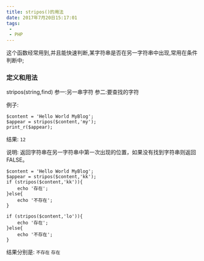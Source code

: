 ```yaml
---
title: stripos()的用法
date: 2017年7月20日15:17:01
tags:
 -  
 - PHP
---
```

这个函数经常用到,并且能快速判断,某字符串是否在另一字符串中出现,常用在条件判断中;

### 定义和用法

stripos(string,find)
参一:另一串字符
参二:要查找的字符

例子:
```
$content = 'Hello World MyBlog';
$appear = stripos($content,'my');
print_r($appear);

```
结果:
`12`

说明: 返回字符串在另一字符串中第一次出现的位置，如果没有找到字符串则返回 FALSE。

```
$content = 'Hello World MyBlog';
$appear = stripos($content,'kk');
if (stripos($content,'kk')){
	echo '存在';
}else{
	echo '不存在';
}

if (stripos($content,'lo')){
	echo '存在';
}else{
	echo '不存在';
}
```
结果分别是:
`不存在`
`存在`
